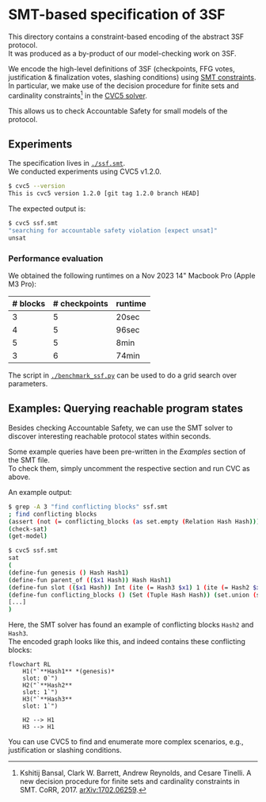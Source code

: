 # SMT-based specification of 3SF

This directory contains a constraint-based encoding of the abstract 3SF protocol.  
It was produced as a by-product of our model-checking work on 3SF.

We encode the high-level definitions of 3SF (checkpoints, FFG votes,
justification & finalization votes, slashing conditions) using [SMT constraints][SMT].
In particular, we make use of the decision procedure for finite sets and
cardinality constraints[^1] in the [CVC5 solver][CVC5].

This allows us to check Accountable Safety for small models of the protocol.

## Experiments

The specification lives in [`./ssf.smt`](./ssf.smt).  
We conducted experiments using CVC5 v1.2.0.

```sh
$ cvc5 --version
This is cvc5 version 1.2.0 [git tag 1.2.0 branch HEAD]
```

The expected output is:

```sh
$ cvc5 ssf.smt
"searching for accountable safety violation [expect unsat]"
unsat
```

### Performance evaluation

We obtained the following runtimes on a Nov 2023 14" Macbook Pro (Apple M3 Pro):

| # blocks | # checkpoints | runtime |
|----------|---------------|---------|
|   3      |      5        |  20sec  |
|   4      |      5        |  96sec  |
|   5      |      5        |   8min  |
|   3      |      6        |  74min  |

The script in [`./benchmark_ssf.py`](./benchmark_ssf.py) can be used to do a grid search over parameters.

## Examples: Querying reachable program states

Besides checking Accountable Safety, we can use the SMT solver to discover interesting reachable protocol states within seconds.

Some example queries have been pre-written in the *Examples* section of the SMT file.  
To check them, simply uncomment the respective section and run CVC as above.

An example output:

```sh
$ grep -A 3 "find conflicting blocks" ssf.smt
; find conflicting blocks
(assert (not (= conflicting_blocks (as set.empty (Relation Hash Hash)))))
(check-sat)
(get-model)

$ cvc5 ssf.smt
sat
(
(define-fun genesis () Hash Hash1)
(define-fun parent_of (($x1 Hash)) Hash Hash1)
(define-fun slot (($x1 Hash)) Int (ite (= Hash3 $x1) 1 (ite (= Hash2 $x1) 1 0)))
(define-fun conflicting_blocks () (Set (Tuple Hash Hash)) (set.union (set.singleton (tuple Hash3 Hash2)) (set.singleton (tuple Hash2 Hash3))))
[...]
)
```

Here, the SMT solver has found an example of conflicting blocks `Hash2` and `Hash3`.  
The encoded graph looks like this, and indeed contains these conflicting blocks:

```mermaid
flowchart RL
    H1("`**Hash1** *(genesis)*
    slot: 0`")
    H2("`**Hash2**
    slot: 1`")
    H3("`**Hash3**
    slot: 1`")

    H2 --> H1
    H3 --> H1
```

You can use CVC5 to find and enumerate more complex scenarios, e.g.,
justification or slashing conditions.

[CVC5]: https://cvc5.github.io/
[SMT]: https://en.wikipedia.org/wiki/Satisfiability_modulo_theories

[^1]: Kshitij Bansal, Clark W. Barrett, Andrew Reynolds, and Cesare Tinelli. A new decision procedure for finite sets and cardinality constraints in SMT. CoRR, 2017. [arXiv:1702.06259](https://arxiv.org/abs/1702.06259).
